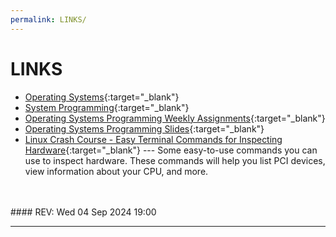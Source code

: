 ```yaml
---
permalink: LINKS/
---
```


# LINKS

* [Operating Systems](https://os.vlsm.org/){:target="_blank"}
* [System Programming](https://sp.vlsm.org/){:target="_blank"}
* [Operating Systems Programming Weekly Assignments](https://demos.vlsm.org/){:target="_blank"}
* [Operating Systems Programming Slides](https://docos.vlsm.org/){:target="_blank"}
* [Linux Crash Course - Easy Terminal Commands for Inspecting Hardware](https://youtu.be/oGyJr-iUwt8?si=59V2boc0XfmlFekg){:target="_blank"} ---
Some easy-to-use commands you can use to inspect hardware. 
These commands will help you list PCI devices, view information about your CPU, and more.
<br>
<br>
#### REV: Wed 04 Sep 2024 19:00
<hr>
